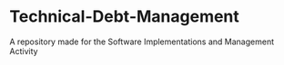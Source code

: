 # Technical-Debt-Management
A repository made for the Software Implementations and Management Activity
